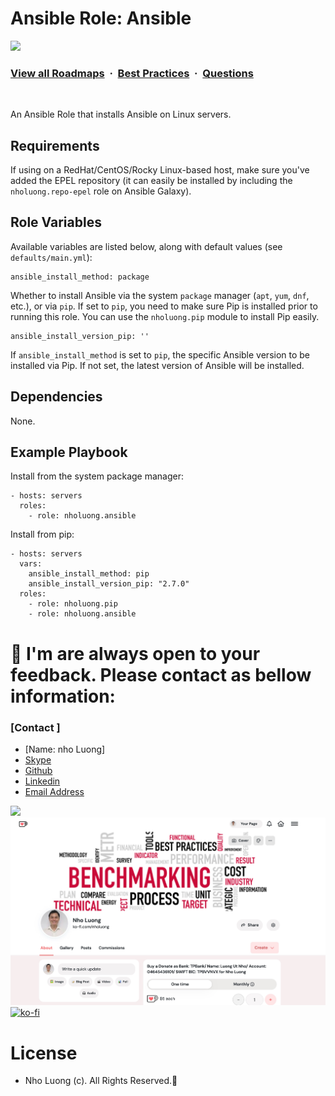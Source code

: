 # Ansible Role: Ansible

![](https://i.imgur.com/waxVImv.png)
### [View all Roadmaps](https://github.com/nholuongut/all-roadmaps) &nbsp;&middot;&nbsp; [Best Practices](https://github.com/nholuongut/all-roadmaps/blob/main/public/best-practices/) &nbsp;&middot;&nbsp; [Questions](https://www.linkedin.com/in/nholuong/)
<br/>

An Ansible Role that installs Ansible on Linux servers.

## Requirements

If using on a RedHat/CentOS/Rocky Linux-based host, make sure you've added the EPEL repository (it can easily be installed by including the `nholuong.repo-epel` role on Ansible Galaxy).

## Role Variables

Available variables are listed below, along with default values (see `defaults/main.yml`):

    ansible_install_method: package

Whether to install Ansible via the system `package` manager (`apt`, `yum`, `dnf`, etc.), or via `pip`. If set to `pip`, you need to make sure Pip is installed prior to running this role. You can use the `nholuong.pip` module to install Pip easily.

    ansible_install_version_pip: ''

If `ansible_install_method` is set to `pip`, the specific Ansible version to be installed via Pip. If not set, the latest version of Ansible will be installed.

## Dependencies

None.

## Example Playbook

Install from the system package manager:

    - hosts: servers
      roles:
        - role: nholuong.ansible

Install from pip:

    - hosts: servers
      vars:
        ansible_install_method: pip
        ansible_install_version_pip: "2.7.0"
      roles:
        - role: nholuong.pip
        - role: nholuong.ansible

# 🚀 I'm are always open to your feedback.  Please contact as bellow information:
### [Contact ]
* [Name: nho Luong]
* [Skype](luongutnho_skype)
* [Github](https://github.com/nholuongut/)
* [Linkedin](https://www.linkedin.com/in/nholuong/)
* [Email Address](luongutnho@hotmail.com)

![](https://i.imgur.com/waxVImv.png)
![](Donate.png)
[![ko-fi](https://ko-fi.com/img/githubbutton_sm.svg)](https://ko-fi.com/nholuong)

# License
* Nho Luong (c). All Rights Reserved.🌟
